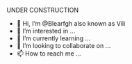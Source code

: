 UNDER CONSTRUCTION

- 👋 Hi, I’m @Blearfgh also known as Vili
- 👀 I’m interested in ...
- 🌱 I’m currently learning ...
- 💞️ I’m looking to collaborate on ...
- 📫 How to reach me ...

<!---
Blearfgh/Blearfgh is a ✨ special ✨ repository because its `README.md` (this file) appears on your GitHub profile.
You can click the Preview link to take a look at your changes.
--->
